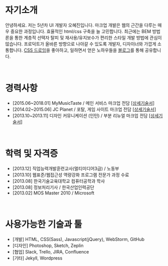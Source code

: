# 자기소개
안녕하세요. 저는 5년차 UI 개발자 오혜진입니다. 마크업 개발은 웹의 근간을 다루는 매우 중요한 과정입니다. 효율적인 html/css 구축을 늘 고민합니다. 최근에는 BEM 방법론을 통한 계층적 선택자 탈피 및 재사용/유지보수가 편리한 스타일 개발 방법에 관심이 많습니다. 프로덕트가 올바른 방향으로 나아갈 수 있도록 개발자, 디자이너와 가깝게 소통합니다. [CSS 드로잉](https://codepen.io/collection/AVKvZM/)을 좋아하고, 일하면서 얻은 노하우들을 [블로그](http://zinee-world.tistory.com)를 통해 공유합니다.

<br>

# 경력사항
* [2015.06~2018.01] MyMusicTaste / 메인 서비스 마크업 전담 [[상세기술서]](https://github.com/zineeworld/resume/blob/master/after201506.md#201506ing)
* [2014.02~2015.06] JC Planet / 포탈, 게임 사이트 마크업 전담 [[상세기술서]](https://github.com/zineeworld/resume/blob/master/before201506.md#201402201506)
* [2013.10~2013.11] 디자인 커뮤니케이션 (인턴) / 부분 리뉴얼 마크업 전담 [[상세기술서]](https://github.com/zineeworld/resume/blob/master/before201506.md#201310201311)

<br>

# 학력 및 자격증
* [2013.12] 직업능력개발훈련교사(멀티미디어3급) / 노동부
* [2013.10] 웹표준/웹접근성 역량강화 프로그램 전문가 과정 수료
* [2013.08] 한국기술교육대학교 컴퓨터공학과 학사
* [2013.08] 정보처리기사 / 한국산업인력공단
* [2013.02] MOS Master 2010 / Microsoft
   
<br>
   
# 사용가능한 기술과 툴
* [개발] HTML, CSS(Sass), Javascript(jQuery), WebStorm, GitHub
* [디자인] Photoshop, Sketch, Zeplin
* [협업] Slack, Trello, JIRA, Confluence
* [기타] Jekyll, Wordpress
